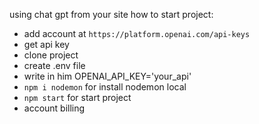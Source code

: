 using chat gpt from your site
how to start project:
- add account at ```https://platform.openai.com/api-keys```
- get api key
- clone project
- create .env file 
- write in him OPENAI_API_KEY='your_api'
- ```npm i nodemon``` for install nodemon local 
- ```npm start``` for start project
- account billing 
